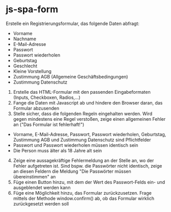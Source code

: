 # js-spa-form

Erstelle ein Registrierungsformular, das folgende Daten abfragt:

-   Vorname
-   Nachname
-   E-Mail-Adresse
-   Passwort
-   Passwort wiederholen
-   Geburtstag
-   Geschlecht
-   Kleine Vorstellung
-   Zustimmung AGB (Allgemeine Geschäftsbedingungen)
-   Zustimmung Datenschutz

1. Erstelle das HTML-Formular mit den passenden Eingabeformaten (Inputs, Checkboxen, Radios,...)
2. Fange die Daten mit Javascript ab und hindere den Browser daran, das Formular abzusenden
3. Stelle sicher, dass die folgenden Regeln eingehalten werden. Wird gegen mindestens eine Regel verstoßen, zeige einen
   allgemeinen Fehler an ("Das Formular ist fehlerhaft!")

-   Vorname, E-Mail-Adresse, Passwort, Passwort wiederholen, Geburtstag, Zustimmung AGB und Zustimmung Datenschutz sind
    Pflichtfelder
-   Passwort und Passwort wiederholen müssen identisch sein
-   Die Person muss älter als 18 Jahre alt sein

4. Zeige eine aussagekräftige Fehlermeldung an der Stelle an, wo der Fehler aufgetreten ist. Sind bspw. die Passwörter
   nicht identisch, zeige an diesen Feldern die Meldung "Die Passwörter müssen übereinstimmen" an
5. Füge einen Button hinzu, mit dem der Wert des Passwort-Felds ein- und ausgeblendet werden kann
6. Füge eine Möglichkeit hinzu, das Formular zurückzusetzen. Frage mittels der Methode window.confirm() ab, ob das
   Formular wirklich zurückgesetzt werden soll
